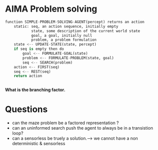 
# AIMA Problem solving 
``` python
function SIMPLE-PROBLEM-SOLVING-AGENT(percept) returns an action 
	static: seq, an action sequence, initially empty
			state, some description of the current world state
			goal, a goal, initially null 
			problem, a problem formulation
	state <-- UPDATE-STATE(state, percept)
	if seq is empty then do
		goal <-- FORMULATE-GOAL(state)
		problem <-- FORMULATE-PROBLEM(state, goal)
		seq <-- SEARCH(problem)
	action <-- FIRST(seq)
	seq <-- REST(seq)
	return action
	
```

__What is the branching factor.__

# Questions
- can the maze problem be a factored representation ?
- can an uninformed search push the agent to always be in a transistion loop? 
- can a sensorless be truely a solution.--> we cannot have a non deterministic & sensorless


